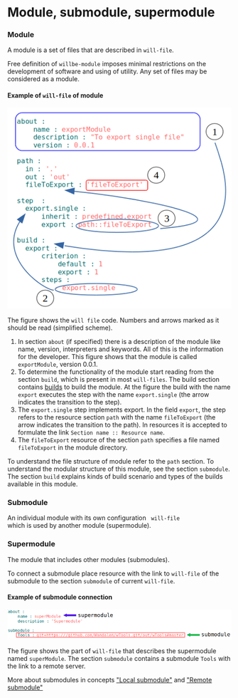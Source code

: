# Module, submodule, supermodule

### Module

A module is a set of files that are described in <code>will-file</code>.

Free definition of `willbe-module` imposes minimal restrictions on the development of software and using of utility. Any set of files may be considered as a module.

#### Example of `will-file` of module

![module.file.png](./images/module.file.png)

The figure shows the `will file` code. Numbers and arrows marked as it should be read (simplified scheme).
1. In section `about` (if specified) there is a description of the module like name, version, interpreters and keywords. All of this is the information for the developer. This figure shows that the module is called `exportModule`, version 0.0.1.
2. To determine the functionality of the module start reading from the section `build`, which is present in most `will-files`. The build section contains [builds](ResourceBuild.md) to build the module. At the figure the build with the name `export` executes the step with the name `export.single` (the arrow indicates the transition to the step).
3. The `export.single` step implements export. In the field `export`, the step refers to the resource section `path` with the name `fileToExport` (the arrow indicates the transition to the path). In resources it is accepted to formulate the link `Section name :: Resource name`.
4. The `fileToExport` resource of the section `path` specifies a file named `fileToExport` in the module directory.

To understand the file structure of module refer to the `path` section. To understand the modular structure of this module, see the section `submodule`. The section `build` explains kinds of build scenario and types of the builds available in this module.

### Submodule

An individual module with its own configuration <code> will-file </code> which is used by another module (supermodule).

### Supermodule

The module that includes other modules (submodules).

To connect a submodule place resource with the link to `will-file` of the submodule to the section `submodule` of current `will-file`.

#### Example of submodule connection

![supermodule.png](./images/supermodule.png)

The figure shows the part of `will-file` that describes the supermodule named `superModule`. The section `submodule` contains a submodule `Tools` with the link to a remote server.

More about submodules in concepts ["Local submodule"](SubmodulesLocalAndRemote.md#Local-submodule) and ["Remote submodule"](SubmodulesLocalAndRemote.md#Remote-submodule)
